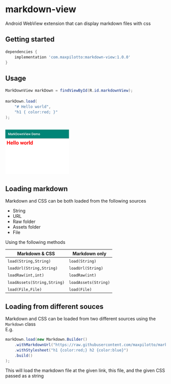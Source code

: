 # markdown-view
Android WebView extension that can display markdown files with css

## Getting started

```gradle
dependencies {
	implementation 'com.maxpilotto:markdown-view:1.0.0'
}
```

## Usage

```java
MarkDownView markDown = findViewById(R.id.markdownView);

markDown.load(
	"# Hello world",
	"h1 { color:red; }"
);
```
<br>
<img src="https://github.com/maxpilotto/markdown-view/blob/master/imgs/s1.png" alt="drawing" width="200"/>
<br>  

## Loading markdown 
Markdown and CSS can be both loaded from the following sources
+ String
+ URL
+ Raw folder
+ Assets folder
+ File  

Using the following methods

| Markdown & CSS | Markdown only |
| - | - |
|`load(String,String)` | `load(String)` |
|`loadUrl(String,String)` | `loadUrl(String)` |
|`loadRaw(int,int)` | `loadRaw(int)` |
|`loadAssets(String,String)` | `loadAssets(String)` |
|`load(File,File)` | `load(File)` |

## Loading from different souces
Markdown and CSS can be loaded from two different sources using the `Markdown` class  
E.g.

```java
markDown.load(new Markdown.Builder()
	.withMarkdownUrl("https://raw.githubusercontent.com/maxpilotto/markdown-view/master/README.md")
	.withStylesheet("h1 {color:red;} h2 {color:blue}")
	.build()
);
```

This will load the markdown file at the given link, this file, and the given CSS passed as a string